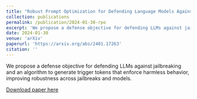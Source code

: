 ```yaml
---
title: "Robust Prompt Optimization for Defending Language Models Against Jailbreaking Attacks"
collection: publications
permalink: /publication/2024-01-30-rpo
excerpt: 'We propose a defense objective for defending LLMs against jailbreaking and an algorithm to generate trigger tokens that enforce harmless behavior, improving robustness across jailbreaks and models.'
date: 2024-01-30
venue: 'arXiv'
paperurl: 'https://arxiv.org/abs/2401.17263'
citation: ''
---
```

We propose a defense objective for defending LLMs against jailbreaking and an algorithm to generate trigger tokens that enforce harmless behavior, improving robustness across jailbreaks and models.

[Download paper here](http://andyz245.github.io/files/rpo.pdf)